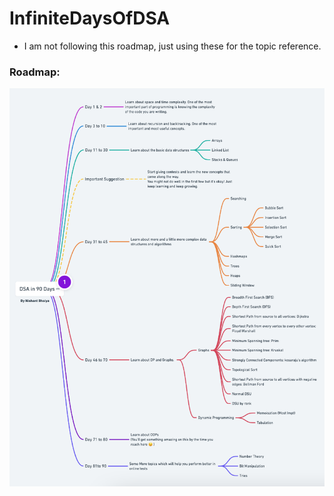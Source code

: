 # InfiniteDaysOfDSA

- I am not following this roadmap, just using these for the topic reference.

### Roadmap:

![roadmap](./assets/roadmap.png)













